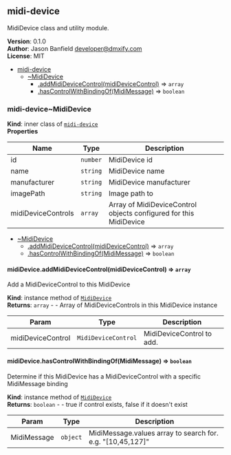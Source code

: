 <a name="module_midi-device"></a>

## midi-device
MidiDevice class and utility module.

**Version**: 0.1.0  
**Author**: Jason Banfield <developer@dmxify.com>  
**License**: MIT  

* [midi-device](#module_midi-device)
    * [~MidiDevice](#module_midi-device..MidiDevice)
        * [.addMidiDeviceControl(midiDeviceControl)](#module_midi-device..MidiDevice+addMidiDeviceControl) ⇒ <code>array</code>
        * [.hasControlWithBindingOf(MidiMessage)](#module_midi-device..MidiDevice+hasControlWithBindingOf) ⇒ <code>boolean</code>

<a name="module_midi-device..MidiDevice"></a>

### midi-device~MidiDevice
**Kind**: inner class of [<code>midi-device</code>](#module_midi-device)  
**Properties**

| Name | Type | Description |
| --- | --- | --- |
| id | <code>number</code> | MidiDevice id |
| name | <code>string</code> | MidiDevice name |
| manufacturer | <code>string</code> | MidiDevice manufacturer |
| imagePath | <code>string</code> | Image path to |
| midiDeviceControls | <code>array</code> | Array of MidiDeviceControl objects configured for this MidiDevice |


* [~MidiDevice](#module_midi-device..MidiDevice)
    * [.addMidiDeviceControl(midiDeviceControl)](#module_midi-device..MidiDevice+addMidiDeviceControl) ⇒ <code>array</code>
    * [.hasControlWithBindingOf(MidiMessage)](#module_midi-device..MidiDevice+hasControlWithBindingOf) ⇒ <code>boolean</code>

<a name="module_midi-device..MidiDevice+addMidiDeviceControl"></a>

#### midiDevice.addMidiDeviceControl(midiDeviceControl) ⇒ <code>array</code>
Add a MidiDeviceControl to this MidiDevice

**Kind**: instance method of [<code>MidiDevice</code>](#module_midi-device..MidiDevice)  
**Returns**: <code>array</code> - - Array of MidiDeviceControls in this MidiDevice instance  

| Param | Type | Description |
| --- | --- | --- |
| midiDeviceControl | <code>MidiDeviceControl</code> | MidiDeviceControl to add. |

<a name="module_midi-device..MidiDevice+hasControlWithBindingOf"></a>

#### midiDevice.hasControlWithBindingOf(MidiMessage) ⇒ <code>boolean</code>
Determine if this MidiDevice has a MidiDeviceControl with a specific MidiMessage binding

**Kind**: instance method of [<code>MidiDevice</code>](#module_midi-device..MidiDevice)  
**Returns**: <code>boolean</code> - - true if control exists, false if it doesn't exist  

| Param | Type | Description |
| --- | --- | --- |
| MidiMessage | <code>object</code> | MidiMessage.values array to search for. e.g. "[10,45,127]" |

